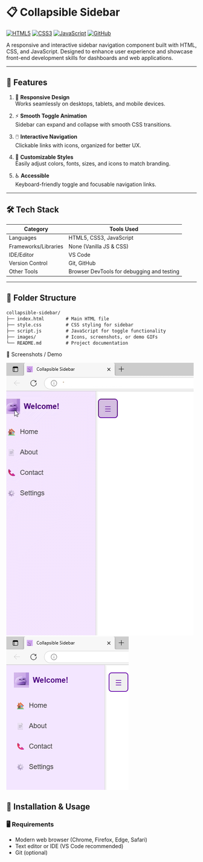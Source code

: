 # 📋 Collapsible Sidebar

[![HTML5](https://img.shields.io/badge/HTML5-E34F26?style=for-the-badge&logo=html5&logoColor=white)](https://developer.mozilla.org/en-US/docs/Web/HTML) 
[![CSS3](https://img.shields.io/badge/CSS3-1572B6?style=for-the-badge&logo=css3&logoColor=white)](https://developer.mozilla.org/en-US/docs/Web/CSS) 
[![JavaScript](https://img.shields.io/badge/JavaScript-F7DF1E?style=for-the-badge&logo=javascript&logoColor=black)](https://developer.mozilla.org/en-US/docs/Web/JavaScript) 
[![GitHub](https://img.shields.io/badge/GitHub-181717?style=for-the-badge&logo=github&logoColor=white)](https://github.com/)

A responsive and interactive sidebar navigation component built with HTML, CSS, and JavaScript. Designed to enhance user experience and showcase front-end development skills for dashboards and web applications.

---

## 🚀 Features

1. 📐 **Responsive Design**  
   Works seamlessly on desktops, tablets, and mobile devices.

2. ⚡ **Smooth Toggle Animation**  
   Sidebar can expand and collapse with smooth CSS transitions.

3. 🖱️ **Interactive Navigation**  
   Clickable links with icons, organized for better UX.

4. 🎨 **Customizable Styles**  
   Easily adjust colors, fonts, sizes, and icons to match branding.

5. ♿ **Accessible**  
   Keyboard-friendly toggle and focusable navigation links.

---

## 🛠 Tech Stack

| Category             | Tools Used                                  |
|---------------------|--------------------------------------------|
| Languages            | HTML5, CSS3, JavaScript                     |
| Frameworks/Libraries | None (Vanilla JS & CSS)                     |
| IDE/Editor           | VS Code                                     |
| Version Control      | Git, GitHub                                 |
| Other Tools          | Browser DevTools for debugging and testing |

---

## 📁 Folder Structure


```text
collapsible-sidebar/
├── index.html        # Main HTML file
├── style.css         # CSS styling for sidebar
├── script.js         # JavaScript for toggle functionality
├── images/           # Icons, screenshots, or demo GIFs
└── README.md         # Project documentation
```

📸 Screenshots / Demo

![Sidebar Demo](images/sidebar-demo.gif)  
![Sidebar Screenshot](images/sidebar_ss-new.png)


## 🧪 Installation & Usage

### 🖥 Requirements
- Modern web browser (Chrome, Firefox, Edge, Safari)  
- Text editor or IDE (VS Code recommended)  
- Git (optional)


